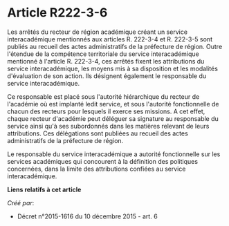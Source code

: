 # Article R222-3-6

Les arrêtés du recteur de région académique créant un service interacadémique mentionnés aux articles R. 222-3-4 et R.
222-3-5 sont publiés au recueil des actes administratifs de la préfecture de région. Outre l'étendue de la compétence
territoriale du service interacadémique mentionné à l'article R. 222-3-4, ces arrêtés fixent les attributions du service
interacadémique, les moyens mis à sa disposition et les modalités d'évaluation de son action. Ils désignent également le
responsable du service interacadémique. 

Ce responsable est placé sous l'autorité hiérarchique du recteur de l'académie où est implanté ledit service, et sous
l'autorité fonctionnelle de chacun des recteurs pour lesquels il exerce ses missions. A cet effet, chaque recteur d'académie
peut déléguer sa signature au responsable du service ainsi qu'à ses subordonnés dans les matières relevant de leurs
attributions. Ces délégations sont publiées au recueil des actes administratifs de la préfecture de région. 

Le responsable du service interacadémique a autorité fonctionnelle sur les services académiques qui concourent à la
définition des politiques concernées, dans la limite des attributions confiées au service interacadémique.

**Liens relatifs à cet article**

_Créé par_:

  - Décret n°2015-1616 du 10 décembre 2015 - art. 6
